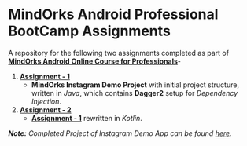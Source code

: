 # MindOrks Android Professional BootCamp Assignments

A repository for the following two assignments completed as part of **[MindOrks Android Online Course for Professionals][MindOrks course]**-
1. **[Assignment - 1][]**
    * **MindOrks Instagram Demo Project** with initial project structure, written in _Java_, which contains **Dagger2** setup for _Dependency Injection_.
2. **[Assignment - 2][]**
    * **[Assignment - 1][]** rewritten in _Kotlin_.

_**Note:** Completed Project of Instagram Demo App can be found [here](https://github.com/kaushiknsanji/MindOrksInstagramDemo)._ 

<!-- Reference Style Links are to be placed after this -->
[MindOrks course]: https://mindorks.com/android-app-development-online-course-for-professionals
[Assignment - 1]: https://github.com/kaushiknsanji/Mindorks_BootCamp_Assignments/tree/master/Assignment_1
[Assignment - 2]: https://github.com/kaushiknsanji/Mindorks_BootCamp_Assignments/tree/master/Assignment_2
